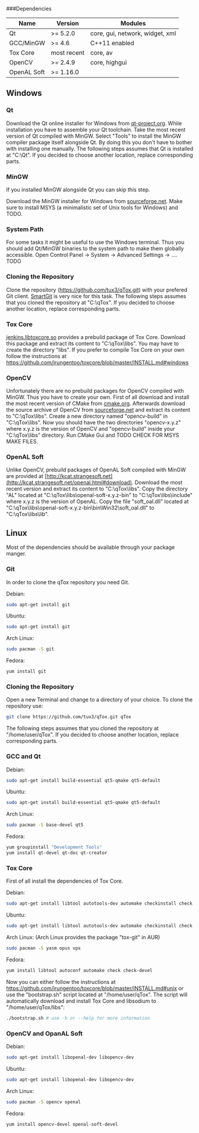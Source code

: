 ###Dependencies

| Name         | Version     | Modules                         |
|--------------|-------------|-------------------------------- |
| Qt           | >= 5.2.0    | core, gui, network, widget, xml |
| GCC/MinGW    | >= 4.6      | C++11 enabled                   |
| Tox Core     | most recent | core, av                        |
| OpenCV       | >= 2.4.9    | core, highgui                   |
| OpenAL Soft  | >= 1.16.0   |                                 |

## Windows

### Qt

Download the Qt online installer for Windows from [qt-project.org](http://qt-project.org/downloads).
While installation you have to assemble your Qt toolchain. Take the most recent version of Qt compiled with MinGW. 
Select "Tools" to install the MinGW compiler package itself alongside Qt. By doing this you don't have to bother with installing one manually.
The following steps assumes that Qt is installed at "C:\Qt". If you decided to choose another location, replace corresponding parts.

### MinGW

If you installed MinGW alongside Qt you can skip this step.

Download the MinGW installer for Windows from [sourceforge.net](http://sourceforge.net/projects/mingw/files/Installer/).
Make sure to install MSYS (a minimalistic set of Unix tools for Windows) and TODO.

### System Path

For some tasks it might be useful to use the Windows terminal. Thus you should add Qt/MinGW binaries to the system path to make them globally accessible. 
Open Control Panel -> System -> Advanced Settings -> .... TODO

### Cloning the Repository

Clone the repository (https://github.com/tux3/qTox.git) with your prefered Git client. [SmartGit](http://www.syntevo.com/smartgit/) is very nice for this task.
The following steps assumes that you cloned the repository at "C:\qTox". If you decided to choose another location, replace corresponding parts.

### Tox Core

[jenkins.libtoxcore.so](http://jenkins.libtoxcore.so/job/libtoxcore-win32-i686/lastSuccessfulBuild/artifact/libtoxcore-win32-i686.zip) 
provides a prebuild package of Tox Core. Download this package and extract its content to "C:\qTox\libs". You may have to create the directory "libs".
If you prefer to compile Tox Core on your own follow the instructions at https://github.com/irungentoo/toxcore/blob/master/INSTALL.md#windows

### OpenCV

Unfortunately there are no prebuild packages for OpenCV compiled with MinGW. Thus you have to create your own.
First of all download and install the most recent version of CMake from [cmake.org](http://www.cmake.org/cmake/resources/software.html).
Afterwards download the source archive of OpenCV from [sourceforge.net](http://sourceforge.net/projects/opencvlibrary/) and extract its content to "C:\qTox\libs".
Create a new directory named "opencv-build" in "C:\qTox\libs". Now you should have the two directories "opencv-x.y.z" where x.y.z is the version of OpenCV and "opencv-build" inside your "C:\qTox\libs" directory.
Run CMake Gui and TODO CHECK FOR MSYS MAKE FILES.

### OpenAL Soft

Unlike OpenCV, prebuild packages of OpenAL Soft compiled with MinGW are provided at [http://kcat.strangesoft.net](http://kcat.strangesoft.net/openal.html#download).
Download the most recent version and extract its content to "C:\qTox\libs". Copy the directory "AL" located at "C:\qTox\libs\openal-soft-x.y.z-bin" to "C:\qTox\libs\include" where x.y.z is the version of OpenAL.
Copy the file "soft_oal.dll" located at "C:\qTox\libs\openal-soft-x.y.z-bin\bin\Win32\soft_oal.dll" to "C:\qTox\libs\lib".

## Linux
Most of the dependencies should be available through your package manger.

### Git

In order to clone the qTox repository you need Git.

Debian:
```bash
sudo apt-get install git
```

Ubuntu:
```bash
sudo apt-get install git
```

Arch Linux:
```bash
sudo pacman -S git
```

Fedora:
```bash
yum install git
```

### Cloning the Repository

Open a new Terminal and change to a directory of your choice. To clone the repository use:
```bash
git clone https://github.com/tux3/qTox.git qTox
```

The following steps assumes that you cloned the repository at "/home/user/qTox". If you decided to choose another location, replace corresponding parts.

### GCC and Qt

Debian:
```bash
sudo apt-get install build-essential qt5-qmake qt5-default
```

Ubuntu:
```bash
sudo apt-get install build-essential qt5-qmake qt5-default
```

Arch Linux:
```bash
sudo pacman -S base-devel qt5
```

Fedora:
```bash
yum groupinstall "Development Tools"
yum install qt-devel qt-doc qt-creator
```

### Tox Core

First of all install the dependencies of Tox Core.

Debian:
```bash
sudo apt-get install libtool autotools-dev automake checkinstall check yasm libopus-dev libvpx-dev
```

Ubuntu:
```bash
sudo apt-get install libtool autotools-dev automake checkinstall check yasm libopus-dev libvpx-dev
```

Arch Linux: (Arch Linux provides the package "tox-git" in AUR)
```bash
sudo pacman -S yasm opus vpx
```

Fedora:
```bash
yum install libtool autoconf automake check check-devel
```

Now you can either follow the instructions at https://github.com/irungentoo/toxcore/blob/master/INSTALL.md#unix or use the "bootstrap.sh" script located at "/home/user/qTox".
The script will automatically download and install Tox Core and libsodium to "/home/user/qTox/libs":
```bash
./bootstrap.sh # use -h or --help for more information
```

### OpenCV and OpanAL Soft

Debian:
```bash
sudo apt-get install libopenal-dev libopencv-dev
```

Ubuntu:
```bash
sudo apt-get install libopenal-dev libopencv-dev
```

Arch Linux:
```bash
sudo pacman -S opencv openal
```

Fedora:
```bash
yum install opencv-devel openal-soft-devel
```
